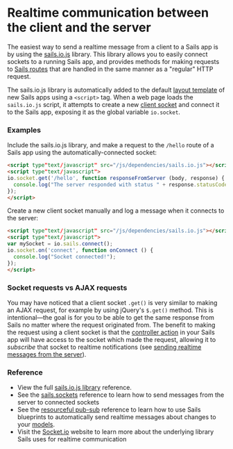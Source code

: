 # Realtime communication between the client and the server

The easiest way to send a realtime message from a client to a Sails app is by using the [sails.io.js](http://sailsjs.org/documentation/reference/web-sockets/sails-io-js) library.  This library allows you to easily connect sockets to a running Sails app, and provides methods for making requests to [Sails routes](http://sailsjs.org/documentation/concepts/routes) that are handled in the same manner as a "regular" HTTP request.

The sails.io.js library is automatically added to the default [layout template](http://sailsjs.org/documentation/concepts/views/layouts) of new Sails apps using a `<script>` tag.  When a web page loads the `sails.io.js` script, it attempts to create a new [client socket]() and connect it to the Sails app, exposing it as the global variable `io.socket`.

### Examples

Include the sails.io.js library, and make a request to the `/hello` route of a Sails app using the automatically-connected socket:

```html
<script type"text/javascript" src="/js/dependencies/sails.io.js"></script>
<script type"text/javascript">
io.socket.get('/hello', function responseFromServer (body, response) {
  console.log("The server responded with status " + response.statusCode + " and said: ", body);
});
</script>
```

Create a new client socket manually and log a message when it connects to the server:
```html
<script type"text/javascript" src="/js/dependencies/sails.io.js"></script>
<script type"text/javascript">
var mySocket = io.sails.connect();
io.socket.on('connect', function onConnect () {
  console.log("Socket connected!");
});
</script>
```

### Socket requests vs AJAX requests

You may have noticed that a client socket `.get()` is very similar to making an AJAX request, for example by using jQuery's `$.get()` method.  This is intentional&mdash;the goal is for you to be able to get the same response from Sails no matter where the request originated from.  The benefit to making the request using a client socket is that the [controller action](http://sailsjs.org/documentation/concepts/controllers#?actions) in your Sails app will have access to the socket which made the request, allowing it to _subscribe_ that socket to realtime notifications (see [sending realtime messages from the server](http://sailsjs.org/documentation/concepts/realtime/sending-realtime-messages-from-the-server-to-one-or-more-clients)).

### Reference

* View the full [sails.io.js library]() reference.
* See the [sails.sockets](http://sailsjs.org/documentation/reference/web-sockets/sails-sockets) reference to learn how to send messages from the server to connected sockets
* See the [resourceful pub-sub](http://sailsjs.org/documentation/reference/web-sockets/resourceful-pub-sub) reference to learn how to use Sails blueprints to automatically send realtime messages about changes to your [models](http://sailsjs.org/documentation/concepts/models-and-orm/models).
* Visit the [Socket.io](http://socket.io) website to learn more about the underlying library Sails uses for realtime communication

<docmeta name="displayName" value="On the client">
